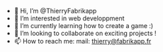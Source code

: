 - 👋 Hi, I’m @ThierryFabrikapp
- 👀 I’m interested in web developpment
- 🌱 I’m currently learning how to create a game :)
- 💞️ I’m looking to collaborate on exciting projects !
- 📫 How to reach me:
        mail: thierry@fabrikapp.fr
